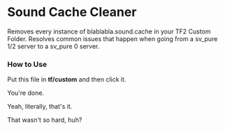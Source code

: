 # Sound Cache Cleaner
Removes every instance of blablabla.sound.cache in your TF2 Custom Folder. Resolves common issues that happen when going from a sv_pure 1/2 server to a sv_pure 0 server.
### How to Use
Put this file in **tf/custom** and then click it.

You're done.

Yeah, literally, that's it.

That wasn't so hard, huh?
